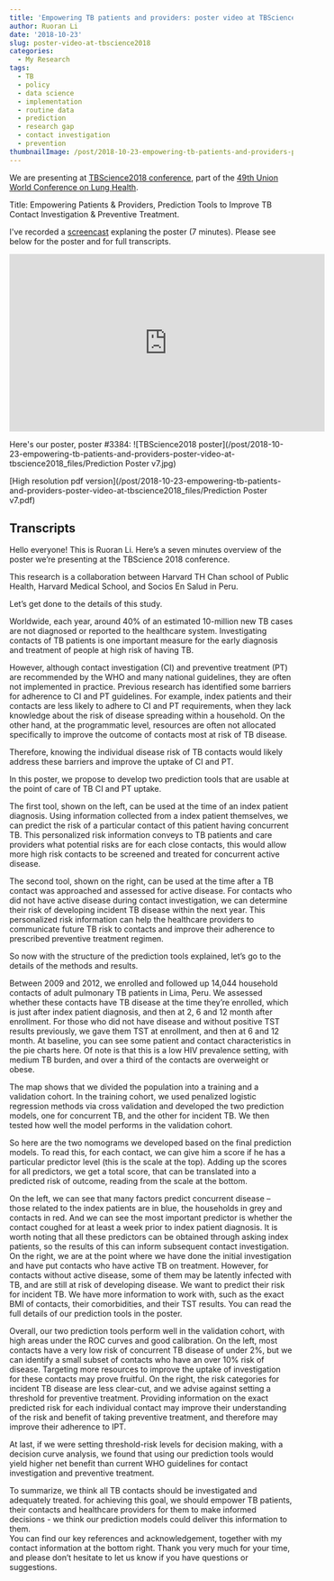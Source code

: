 ```yaml
---
title: 'Empowering TB patients and providers: poster video at TBScience2018'
author: Ruoran Li
date: '2018-10-23'
slug: poster-video-at-tbscience2018
categories:
  - My Research
tags:
  - TB
  - policy
  - data science
  - implementation
  - routine data
  - prediction
  - research gap
  - contact investigation
  - prevention
thumbnailImage: /post/2018-10-23-empowering-tb-patients-and-providers-poster-video-at-tbscience2018_files/Prediction Poster v7.jpg
---
```


We are presenting at [TBScience2018 conference](https://thehague.worldlunghealth.org/programme/preconference-side-events/tb-science-2018/), part of the [49th Union World Conference on Lung Health](https://thehague.worldlunghealth.org/).  

Title: Empowering Patients & Providers, Prediction Tools to Improve TB Contact Investigation & Preventive Treatment. 

I've recorded a [screencast](https://www.youtube.com/watch?v=Fcla8eXRgh0) explaning the poster (7 minutes). Please see below for the poster and for full transcripts. 

<iframe width="560" height="315" src="https://www.youtube.com/embed/Fcla8eXRgh0" frameborder="0" allowfullscreen></iframe>

Here's our poster, poster #3384: ![TBScience2018 poster](/post/2018-10-23-empowering-tb-patients-and-providers-poster-video-at-tbscience2018_files/Prediction Poster v7.jpg)

[High resolution pdf version](/post/2018-10-23-empowering-tb-patients-and-providers-poster-video-at-tbscience2018_files/Prediction Poster v7.pdf)

## Transcripts

Hello everyone! This is Ruoran Li. Here’s a seven minutes overview of the poster we’re presenting at the TBScience 2018 conference. 

This research is a collaboration between Harvard TH Chan school of Public Health, Harvard Medical School, and Socios En Salud in Peru. 

Let’s get done to the details of this study. 

Worldwide, each year, around 40% of an estimated 10-million new TB cases are not diagnosed or reported to the healthcare system. Investigating contacts of TB patients is one important measure for the early diagnosis and treatment of people at high risk of having TB.

However, although contact investigation (CI) and preventive treatment (PT) are recommended by the WHO and many national guidelines, they are often not implemented in practice. 
Previous research has identified some barriers for adherence to CI and PT guidelines. For example, index patients and their contacts are less likely to adhere to CI and PT requirements, when they lack knowledge about the risk of disease spreading within a household. 
On the other hand, at the programmatic level, resources are often not allocated specifically to improve the outcome of contacts most at risk of TB disease. 

Therefore, knowing the individual disease risk of TB contacts would likely address these barriers and improve the uptake of CI and PT. 

In this poster, we propose to develop two prediction tools that are usable at the point of care of TB CI and PT uptake.

The first tool, shown on the left, can be used at the time of an index patient diagnosis. Using information collected from a index patient themselves, we can predict the risk of a particular contact of this patient having concurrent TB. This personalized risk information conveys to TB patients and care providers what potential risks are for each close contacts, this would allow more high risk contacts to be screened and treated for concurrent active disease. 

The second tool, shown on the right, can be used at the time after a TB contact was approached and assessed for active disease. For contacts who did not have active disease during contact investigation, we can determine their risk of developing incident TB disease within the next year.  This personalized risk information can help the healthcare providers to communicate future TB risk to contacts and improve their adherence to prescribed preventive treatment regimen. 

So now with the structure of the prediction tools explained, let’s go to the details of the methods and results. 

Between 2009 and 2012, we enrolled and followed up 14,044 household contacts of adult pulmonary TB patients in Lima, Peru. 
We assessed whether these contacts have TB disease at the time they’re enrolled, which is just after index patient diagnosis, and then at 2, 6 and 12 month after enrollment. For those who did not have disease and without positive TST results previously, we gave them TST at enrollment, and then at 6 and 12 month.
At baseline, you can see some patient and contact characteristics in the pie charts here. Of note is that this is a low HIV prevalence setting, with medium TB burden, and over a third of the contacts are overweight or obese.  

The map shows that we divided the population into a training and a validation cohort. In the training cohort, we used penalized logistic regression methods via cross validation and developed the two prediction models, one for concurrent TB, and the other for incident TB. We then tested how well the model performs in the validation cohort.

So here are the two nomograms we developed based on the final prediction models. To read this, for each contact, we can give him a score if he has a particular predictor level (this is the scale at the top). Adding up the scores for all predictors, we get a total score, that can be translated into a predicted risk of outcome, reading from the scale at the bottom.

On the left, we can see that many factors predict concurrent disease – those related to the index patients are in blue, the households in grey and contacts in red. And we can see the most important predictor is whether the contact coughed for at least a week prior to index patient diagnosis. It is worth noting that all these predictors can be obtained through asking index patients, so the results of this can inform subsequent contact investigation. 
On the right, we are at the point where we have done the initial investigation and have put contacts who have active TB on treatment. However, for contacts without active disease, some of them may be latently infected with TB, and are still at risk of developing disease. We want to predict their risk for incident TB.  We have more information to work with, such as the exact BMI of contacts, their comorbidities, and their TST results. You can read the full details of our prediction tools in the poster. 

Overall, our two prediction tools perform well in the validation cohort, with high areas under the ROC curves and good calibration. On the left, most contacts have a very low risk of concurrent TB disease of under 2%, but we can identify a small subset of contacts who have an over 10% risk of disease. Targeting more resources to improve the uptake of investigation for these contacts may prove fruitful. 
On the right, the risk categories for incident TB disease are less clear-cut, and we advise against setting a threshold for preventive treatment.  Providing information on the exact predicted risk for each individual contact may improve their understanding of the risk and benefit of taking preventive treatment, and therefore may improve their adherence to IPT. 

At last, if we were setting threshold-risk levels for decision making, with a decision curve analysis, we found that using our prediction tools would yield higher net benefit than current WHO guidelines for contact investigation and preventive treatment.

To summarize, we think all TB contacts should be investigated and adequately treated. for achieving this goal, we should empower TB patients, their contacts and healthcare providers for them to make informed decisions - we think our prediction models could deliver this information to them.   
You can find our key references and acknowledgement, together with my contact information at the bottom right. Thank you very much for your time, and please don’t hesitate to let us know if you have questions or suggestions.

